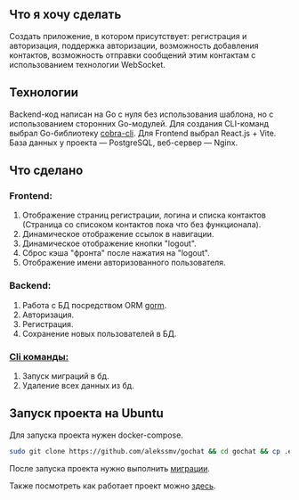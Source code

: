 <h2>Что я хочу сделать</h2>
<p>Создать приложение, в котором присутствует: регистрация и авторизация, поддержка авторизации, возможность добавления контактов, возможность отправки сообщений этим контактам с использованием технологии WebSocket.</p>
<h2>Технологии</h2>
<p>Backend-код написан на Go с нуля без использования шаблона, но с использованием сторонних Go-модулей. Для создания CLI-команд выбрал Go-библиотеку <a href="https://github.com/spf13/cobra">cobra-cli</a>. Для Frontend выбрал React.js + Vite. База данных у проекта — PostgreSQL, веб-сервер — Nginx.</p>
<h2>Что сделано</h2>
<h3>Frontend:</a></h3>
<ol>
  <li>Отображение страниц регистрации, логина и списка контактов (Страница со списоком контактов пока что без функционала).</li>
  <li>Динамическое отображение ссылок в навигации.</li>
  <li>Динамическое отображение кнопки "logout".</li>
  <li>Сброс кэша "фронта" после нажатия на "logout".</li>
  <li>Отображение имени авторизованного пользователя.</li>
</ol>
<h3>Backend:</a></h3>
<ol>
  <li>Работа с БД посредством ORM <a href="https://github.com/go-gorm/gorm">gorm</a>.</li>
  <li>Авторизация.</li>
  <li>Регистрация.</li>
  <li>Сохранение новых пользователей в БД.</li>
</ol>
<h3><a href="https://github.com/alekssmv/gochat/tree/main/Cli">Cli команды:</a></h3>
<ol>
  <li>Запуск миграций в бд.</li>
  <li>Удаление всех данных из бд.</li>
</ol>
<h2>Запуск проекта на Ubuntu</h2>
<p>Для запуска проекта нужен docker-compose.</p>

```bash
sudo git clone https://github.com/alekssmv/gochat && cd gochat && cp .env.example .env && sudo docker-compose up --build
```
<p>После запуска проекта нужно выполнить <a href="https://github.com/alekssmv/gochat/tree/main/Cli">миграции</a>.</p>
<p>Также посмотреть как работает проект можно <a href=http://194.35.13.18:81/>здесь</a>.</p>
